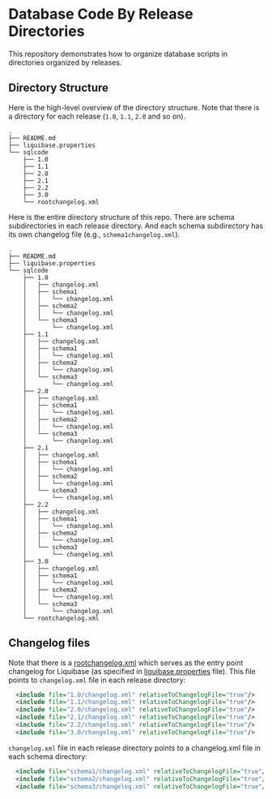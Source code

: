 # Database Code By Release Directories

This repository demonstrates how to organize database scripts in directories organized by releases.

## Directory Structure
Here is the high-level overview of the directory structure. Note that there is a directory for each release (`1.0`, `1.1`, `2.0` and so on). 
```
.
├── README.md
├── liquibase.properties
└── sqlcode
    ├── 1.0
    ├── 1.1
    ├── 2.0
    ├── 2.1
    ├── 2.2
    ├── 3.0
    └── rootchangelog.xml
```

Here is the entire directory structure of this repo. There are schema subdirectories in each release directory. And each schema subdirectory has its own changelog file (e.g., `schema1changelog.xml`). 
```
.
├── README.md
├── liquibase.properties
└── sqlcode
    ├── 1.0
    │   ├── changelog.xml
    │   ├── schema1
    │   │   └── changelog.xml
    │   ├── schema2
    │   │   └── changelog.xml
    │   └── schema3
    │       └── changelog.xml
    ├── 1.1
    │   ├── changelog.xml
    │   ├── schema1
    │   │   └── changelog.xml
    │   ├── schema2
    │   │   └── changelog.xml
    │   └── schema3
    │       └── changelog.xml
    ├── 2.0
    │   ├── changelog.xml
    │   ├── schema1
    │   │   └── changelog.xml
    │   ├── schema2
    │   │   └── changelog.xml
    │   └── schema3
    │       └── changelog.xml
    ├── 2.1
    │   ├── changelog.xml
    │   ├── schema1
    │   │   └── changelog.xml
    │   ├── schema2
    │   │   └── changelog.xml
    │   └── schema3
    │       └── changelog.xml
    ├── 2.2
    │   ├── changelog.xml
    │   ├── schema1
    │   │   └── changelog.xml
    │   ├── schema2
    │   │   └── changelog.xml
    │   └── schema3
    │       └── changelog.xml
    ├── 3.0
    │   ├── changelog.xml
    │   ├── schema1
    │   │   └── changelog.xml
    │   ├── schema2
    │   │   └── changelog.xml
    │   └── schema3
    │       └── changelog.xml
    └── rootchangelog.xml
```



## Changelog files
Note that there is a [rootchangelog.xml](sqlcode/rootchangelog.xml) which serves as the entry point changelog for Liquibase (as specified in [liquibase.properties](liquibase.properties) file). This file points to `changelog.xml` file in each release directory:
```xml
  <include file="1.0/changelog.xml" relativeToChangelogFile="true"/>
  <include file="1.1/changelog.xml" relativeToChangelogFile="true"/>
  <include file="2.0/changelog.xml" relativeToChangelogFile="true"/>
  <include file="2.1/changelog.xml" relativeToChangelogFile="true"/>
  <include file="2.2/changelog.xml" relativeToChangelogFile="true"/>
  <include file="3.0/changelog.xml" relativeToChangelogFile="true"/>
```

`changelog.xml` file in each release directory points to a changelog.xml file in each schema directory:
```xml
  <include file="schema1/changelog.xml" relativeToChangelogFile="true"/>
  <include file="schema2/changelog.xml" relativeToChangelogFile="true"/>
  <include file="schema3/changelog.xml" relativeToChangelogFile="true"/>
```

